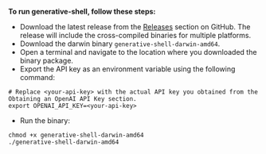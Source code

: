 **To run generative-shell, follow these steps:**

* Download the latest release from the [Releases](https://github.com/amitkrout/generative-shell/releases) section on GitHub. The release will include the cross-compiled binaries for multiple platforms.
* Download the darwin binary `generative-shell-darwin-amd64`.
* Open a terminal and navigate to the location where you downloaded the binary package.
* Export the API key as an environment variable using the following command:
```shell
# Replace <your-api-key> with the actual API key you obtained from the Obtaining an OpenAI API Key section.
export OPENAI_API_KEY=<your-api-key>
```
* Run the binary:
```shell
chmod +x generative-shell-darwin-amd64
./generative-shell-darwin-amd64
```
